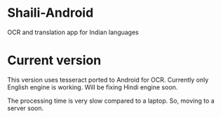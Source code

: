 # Shaili-Android
OCR and translation app for Indian languages

# Current version
This version uses tesseract ported to Android for OCR. Currently only English engine is working. Will be fixing Hindi engine soon.

The processing time is very slow compared to a laptop. So, moving to a server soon.
